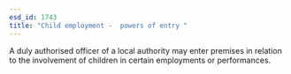 ```yaml
---
esd_id: 1743
title: "Child employment -  powers of entry "
---
```


A duly authorised officer of a local authority may enter premises in relation to the involvement of children in certain employments or performances.

